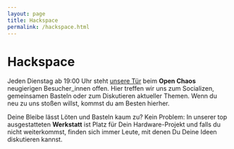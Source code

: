 ```yaml
---
layout: page
title: Hackspace
permalink: /hackspace.html
---
```


Hackspace
=========

Jeden Dienstag ab 19:00 Uhr steht [unsere Tür](http://www.openstreetmap.org/node/546876934) beim **Open Chaos** neugierigen Besucher_innen offen.
Hier treffen wir uns zum Socializen, gemeinsamen Basteln oder zum Diskutieren
aktueller Themen. Wenn du neu zu uns stoßen willst, kommst du am Besten
hierher.

Deine Bleibe lässt Löten und Basteln kaum zu? Kein Problem: In unserer top ausgestatteten **Werkstatt** ist Platz für Dein Hardware-Projekt und falls du nicht weiterkommst, finden sich immer Leute, mit denen Du Deine Ideen diskutieren kannst.
